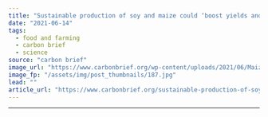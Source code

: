 ```yaml
---
title: "Sustainable production of soy and maize could ‘boost yields and cut emissions’ in China"
date: "2021-06-14"
tags: 
  - food and farming
  - carbon brief
  - science
source: "carbon brief"
image_url: "https://www.carbonbrief.org/wp-content/uploads/2021/06/Maize-store-in-Heilongjiang-Province-Northern-China_BA8T25-107x71.jpg"
image_fp: "/assets/img/post_thumbnails/187.jpg"
lead: ""
article_url: "https://www.carbonbrief.org/sustainable-production-of-soy-and-maize-could-boost-yields-and-cut-emissions-in-china"
---
```


---
